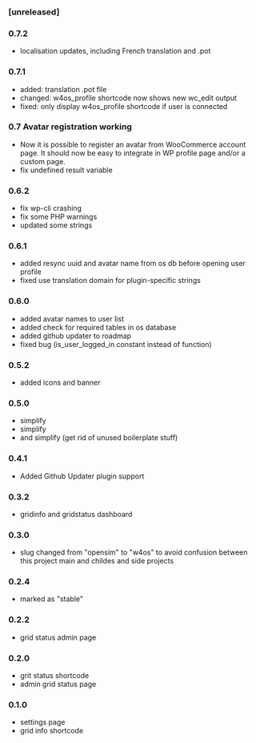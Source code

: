 ### [unreleased]

### 0.7.2
* localisation updates, including French translation and .pot

### 0.7.1
* added: translation .pot file
* changed: w4os_profile shortcode now shows new wc_edit output
* fixed: only display w4os_profile shortcode if user is connected

### 0.7 Avatar registration working
* Now it is possible to register an avatar from WooCommerce account page.
  It should now be easy to integrate in WP profile page and/or a custom page.
* fix undefined result variable

### 0.6.2
* fix wp-cli crashing
* fix some PHP warnings
* updated some strings

### 0.6.1
* added resync uuid and avatar name from os db before opening user profile
* fixed use translation domain for plugin-specific strings

### 0.6.0
* added avatar names to user list
* added check for required tables in os database
* added github updater to roadmap
* fixed bug (is_user_logged_in constant instead of function)

### 0.5.2
* added icons and banner

### 0.5.0
* simplify
* simplify
* and simplify (get rid of unused boilerplate stuff)

### 0.4.1
* Added Github Updater plugin support

### 0.3.2
* gridinfo and gridstatus dashboard

### 0.3.0
* slug changed from "opensim" to "w4os" to avoid confusion between this project main and childes and side projects

### 0.2.4
* marked as "stable"

### 0.2.2
* grid status admin page

### 0.2.0
* grit status shortcode
* admin grid status page

### 0.1.0
* settings page
* grid info shortcode
